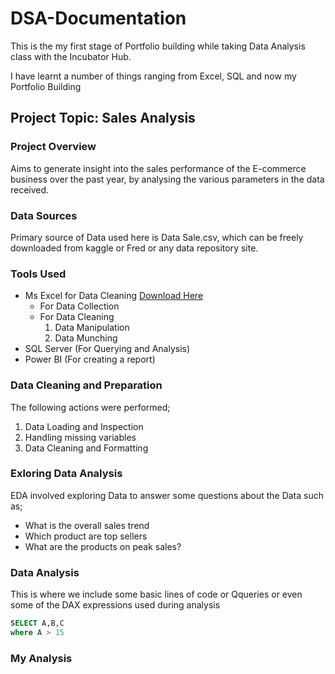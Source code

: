 # DSA-Documentation

This is the my first stage of Portfolio building while taking Data Analysis class with the Incubator Hub.

I have learnt a number of things ranging from Excel, SQL and now my Portfolio Building

## Project Topic: Sales Analysis

### Project Overview
Aims to generate insight into the sales performance of the E-commerce business over the past year, by analysing 
the various parameters in the data received.

### Data Sources
Primary source of Data used here is Data Sale.csv, which can be freely downloaded from kaggle or Fred
or any data repository site.

### Tools Used
- Ms Excel for Data Cleaning [Download Here](https://www.microsoft.com)
    - For Data Collection
    - For Data Cleaning
      1. Data Manipulation
      2. Data Munching
- SQL Server (For Querying and Analysis)
- Power BI (For creating a report)

### Data Cleaning and Preparation
The following actions were performed;
1. Data Loading and Inspection
2. Handling missing variables
3. Data Cleaning and Formatting

### Exloring Data Analysis
EDA involved exploring Data to answer some questions about the Data such as;
- What is the overall sales trend
- Which product are top sellers
- What are the products on peak sales?
  
### Data Analysis
This is where we include some basic lines of code or Qqueries or even some of the DAX expressions used during analysis

``` SQL
SELECT A,B,C
where A > 15
```
### My Analysis  
